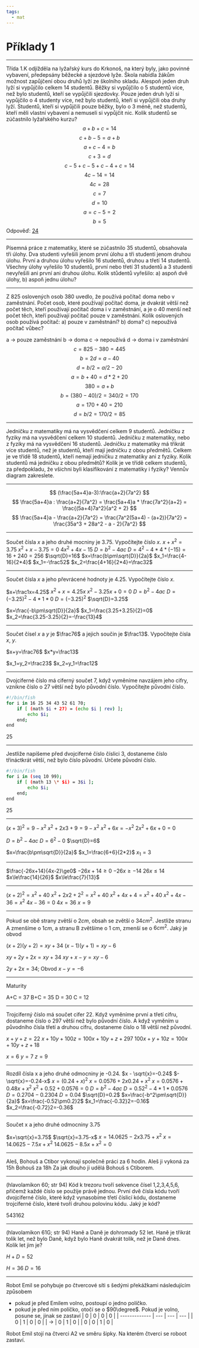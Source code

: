 ```yaml
---
tags:
  - mat
---
```

# Příklady 1
---
Třída 1.K odjížděla na lyžařský kurs do Krkonoš, na který byly, jako povinné vybavení, předepsány běžecké a sjezdové lyže. Škola nabídla žákům možnost zapůjčení obou druhů lyží ze školního skladu. Alespoň jeden druh lyží si vypůjčilo celkem 14 studentů. Běžky si vypůjčilo o 5 studentů více, než bylo studentů, kteří se vypůjčili sjezdovky. Pouze jeden druh lyží si vypůjčilo o 4 studenty více, než bylo studentů, kteří si vypůjčili oba druhy lyží. Studentů, kteří si vypůjčili pouze běžky, bylo o 3 méně, než studentů, kteří měli vlastní vybavení a nemuseli si vypůjčit nic. Kolik studentů se zúčastnilo lyžařského kurzu?
$$a+b+c=14$$
$$c+b-5 = a+b$$
$$a+c-4=b$$
$$c+3=d$$
$$c-5+c-5+c-4+c=14$$
$$4c-14=14$$
$$4c=28$$
$$c=7$$
$$d=10$$
$$a=c-5=2$$
$$b=5$$
Odpověď: <u>24</u>

---
Písemná práce z matematiky, které se zúčastnilo 35 studentů, obsahovala tři úlohy. Dva studenti vyřešili jenom první úlohu a tři studenti jenom druhou úlohu. První a druhou úlohu vyřešilo 16 studentů, druhou a třetí 14 studentů. Všechny úlohy vyřešilo 10 studentů, první nebo třetí 31 studentů a 3 studenti nevyřešili ani první ani druhou úlohu. Kolik stůdentů vyřešilo: a) aspoň dvě úlohy, b) aspoň jednu úlohu?

---
Z 825 oslovených osob 380 uvedlo, že používá počítač doma nebo v zaměstnání. Počet osob, které používají počítač doma, je dvakrát větší než počet těch, kteří používají počítač doma i v zaměstnání, a je o 40 menší než počet těch, kteří používají počítač pouze v zaměstnání. Kolik oslovených osob používá počítač:
a) pouze v zaměstnání?	b) doma?	c) nepoužívá počítač vůbec?

a -> pouze zaměstnání
b -> doma
c -> nepoužívá
d -> doma i v zaměstnání
$$c = 825-380 = 445$$
$$b = 2d = a - 40$$
$$d = b/2 = a/2 - 20$$
$$a = b + 40 = d*2 + 20$$
$$380 = a + b$$
$$b = (380 - 40) / 2 = 340 / 2 = 170$$
$$a = 170 + 40 = 210$$
$$d = b/2 = 170/2 = 85$$

---
Jedničku z matematiky má na vysvědčení celkem 9 studentů. Jedničku z fyziky má na vysvědčení celkem 10 studentů. Jedničku z matematiky, nebo z fyziky má na vysvědčení 16 studentů. Jedničku z matematiky má třikrát více studentů, než je studentů, kteří mají jedničku z obou předmětů. Celkem je ve třídě 18 studentů, kteří nemají jedničku z matematiky ani z fyziky. Kolik studentů má jedničku z obou předmětů? Kolik je ve třídě celkem studentů, za předpokladu, že všichni byli klasifikování z matematiky i fyziky? Vennův diagram zakreslete.

---
$$
(\frac{5a+4}a-3):\frac{a+2}{7a^2}
$$
$$
\frac{5a+4}a : \frac{a+2}{7a^2} = \frac{5a+4}a * \frac{7a^2}{a+2} = \frac{(5a+4)7a^2}{a^2 + 2}
$$
$$
\frac{5a+4}a - \frac{a+2}{7a^2} = \frac{7a^2(5a+4) - (a+2)}{7a^2} = \frac{35a^3 + 28a^2 - a - 2}{7a^2}
$$

----

Součet čísla $x$ a jeho druhé mocniny je $3.75$. Vypočítejte číslo $x$.
$x+x^2=3.75$
$x^2+x-3.75=0$
$4x^2+4x-15$
$D=b^2-4ac$
$D=4^2-4*4*(-15)=16+240=256$
$\sqrt{D}=16$
$x=\frac{b\pm\sqrt{D}}{2a}$
$x_1=\frac{4-16}{2*4}$
$x_1=-\frac52$
$x_2=\frac{4+16}{2*4}=\frac32$

---

Součet čísla $x$ a jeho převrácené hodnoty je $4.25$. Vypočítejte číslo $x$.

$x+\frac1x=4.25$
$x^2+x=4.25x$
$x^2-3.25x+0=0$
$D=b^2-4ac$
$D=(-3.25)^2-4*1*0$
$D=(-3.25)^2$
$\sqrt{D}=3.25$

$x=\frac{-b\pm\sqrt{D}}{2a}$
$x_1=\frac{3.25+3.25}{2}=0$
$x_2=\frac{3.25-3.25}{2}=-\frac{13}4$

---

Součet čísel $x$ a $y$ je $\frac76$ a jejich součin je $\frac13$. Vypočítejte čísla $x$, $y$.

$x+y=\frac76$
$x*y=\frac13$

$x_1=y_2=\frac23$
$x_2=y_1=\frac12$

---

Dvojciferné číslo má ciferný součet $7$, když vyměníme navzájem jeho cifry, vznikne číslo o $27$ větší než bylo původní číslo. Vypočítejte původní číslo.

```sh
#!/bin/fish
for i in 16 25 34 43 52 61 70;
	if [ (math $i + 27) = (echo $i | rev) ];
		echo $i;
	end;
end
```

25

---

Jestliže napíšeme před dvojciferné číslo číslici $3$, dostaneme číslo třináctkrát větší, než bylo číslo původní. Určete původní číslo.

```sh
#!/bin/fish
for i in (seq 10 99);
	if [ (math 13 \* $i) = 3$i ];
		echo $i;
	end;
end
```

25


---

$(x+3)^2=9-x^2$
$x^2+2x3+9=9-x^2$
$x^2+6x=-x^2$
$2x^2+6x+0=0$

$D=b^2-4ac$
$D=6^2-0$
$\sqrt{D}=6$

$x=\frac{b\pm\sqrt{D}}{2a}$
$x_1=\frac{6+6}{2*2}$
$x_1=3$

---

$\frac{-26x+14}{4x-2}\ge0$
$-26x+14\ge0$
$-26x\ge-14$
$26x\le14$
$x\le\frac{14}{26}$
$x\le\frac{7}{13}$

---

$(x+2)^2=x^2+40$
$x^2+2x2+2^2=x^2+40$
$x^2+4x+4=x^2+40$
$x^2+4x-36=x^2$
$4x-36=0$
$4x=36$
$x=9$

---

Pokud se obě strany zvětší o $2 cm$, obsah se zvětší o $34cm^2$.
Jestliže stranu A zmenšíme o $1 cm$, a stranu B zvětšíme o 1 cm, zmenší se o $6cm^2$.
Jaký je obvod

$(x+2)(y+2)=xy+34$
$(x-1)(y+1)=xy-6$

$xy+2y+2x=xy+34$
$xy+x-y=xy-6$

$2y+2x=34$; Obvod
$x-y=-6$

---

Maturity

A+C = 37
B+C = 35
D = 30
C = 12


---

Trojciferný číslo má součet cifer 22. Když vyměníme první a třetí cifru, dostaneme číslo o 297 větší než bylo původní číslo. A když vyměním u původního čísla třetí a druhou cifru, dostaneme číslo o 18 větší než původní.

$x+y+z=22$
$x+10y+100z=100x+10y+z+297$
$100x+y+10z=100x+10y+z+18$

$x=6$
$y=7$
$z=9$

---

Rozdíl čísla x a jeho druhé odmocniny je -0.24.
$x - \sqrt{x}=-0.24$
$-\sqrt{x}=-0.24-x$
$x=(0.24+x)^2$
$x=0.0576+2x0.24+x^2$
$x=0.0576+0.48x+x^2$
$x^2+0.52+0.0576=0$
$D=b^2-4ac$
$D=0.52^2-4*1*0.0576$
$D=0.2704-0.2304$
$D=0.04$
$\sqrt{D}=0.2$
$x=\frac{-b^2\pm\sqrt{D}}{2a}$
$x=\frac{-0.52\pm0.2}2$
$x_1=\frac{-0.32}2=-0.16$
$x_2=\frac{-0.72}2=-0.36$

---

Součet x a jeho druhé odmocniny $3.75$

$x+\sqrt{x}=3.75$
$\sqrt{x}=3.75-x$
$x=14.0625-2x3.75+x^2$
$x=14.0625-7.5x+x^2$
$14.0625-8.5x+x^2=0$

---

Aleš, Bohouš a Ctibor vykonají společně práci za 6 hodin.
Aleš ji vykoná za 15h
Bohouš za 18h
Za jak dlouho ji udělá Bohouš s Ctiborem.

---

(hlavolamikon 60; str 94)
Kód k trezoru tvoří sekvence čísel 1,2,3,4,5,6, přičemž každé číslo se použije právě jednou. První dvě čísla kódu tvoří dvojciferné číslo, které když vynasobíme třetí číslicí kódu, dostaneme trojciferné číslo, které tvoří druhou polovinu kódu. Jaký je kód?

543162

---

(hlavolamikon 61G; str 94)
Haně a Daně je dohromady 52 let. Haně je třikrát tolik let, než bylo Daně, když bylo Haně dvakrát tolik, než je Daně dnes. Kolik let jim je?

$H+D=52$

$H=36$
$D=16$

---

Robot Emil se pohybuje po čtvercové síti s šedými překážkami následujícím způsobem
- pokud je před Emilem volno, postoupí o jedno políčko.
- pokud je před ním políčko, otočí se o $90\degree$. Pokud je volno, posune se, jinak se zastaví
| 0             | 0   | 0   | 0   |
| ------------- | --- | --- | --- |
| 0             | 1   | 0   | 0   |
| $\rightarrow$ | 0   | 1   | 0   |
| 0             | 0   | 1   | 0   |

Robot Emil stojí na čtverci A2 ve směru šipky. Na kterém čtverci se roboot zastaví.